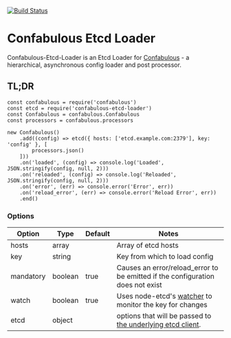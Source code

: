[![Build Status](https://travis-ci.org/guidesmiths/confabulous-etcd-loader.png)](https://travis-ci.org/guidesmiths/confabulous-etcd-loader)
# Confabulous Etcd Loader
Confabulous-Etcd-Loader is an Etcd Loader for [Confabulous](https://github.com/guidesmiths/confabulous) - a hierarchical, asynchronous config loader and post processor.

## TL;DR
```
const confabulous = require('confabulous')
const etcd = require('confabulous-etcd-loader')
const Confabulous = confabulous.Confabulous
const processors = confabulous.processors

new Confabulous()
    .add((config) => etcd({ hosts: ['etcd.example.com:2379'], key: 'config' }, [
        processors.json()
    ]))
    .on('loaded', (config) => console.log('Loaded', JSON.stringify(config, null, 2)))
    .on('reloaded', (config) => console.log('Reloaded', JSON.stringify(config, null, 2)))
    .on('error', (err) => console.error('Error', err))
    .on('reload_error', (err) => console.error('Reload Error', err))
    .end()
```

### Options
|  Option  |  Type  |  Default  |  Notes  |
|----------|--------|-----------|---------|
| hosts     | array    |        | Array of etcd hosts |
| key       | string   |        | Key from which to load config |
| mandatory | boolean  | true   | Causes an error/reload_error to be emitted if the configuration does not exist |
| watch     | boolean  | true   | Uses node-etcd's [watcher](https://github.com/stianeikeland/node-etcd#watcherkey-index-options) to monitor the key for changes |
| etcd      | object   |        | options that will be passed to [the underlying etcd client](https://github.com/stianeikeland/node-etcd#constructor-options).


